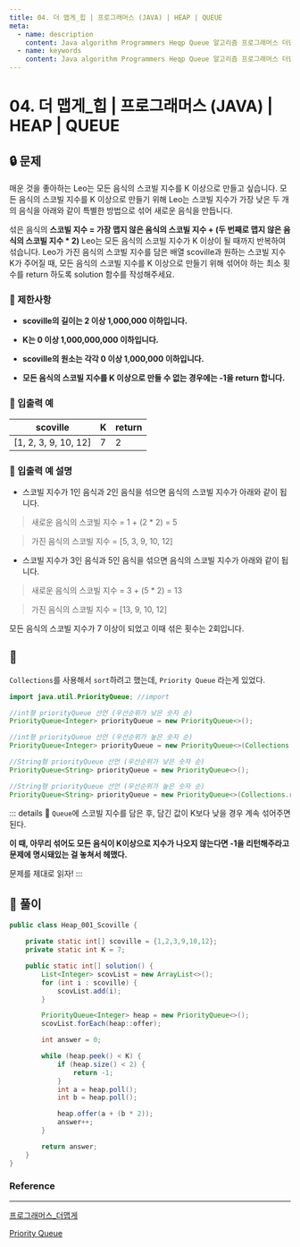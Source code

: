 ```yaml
---
title: 04. 더 맵게_힙 | 프로그래머스 (JAVA) | HEAP | QUEUE
meta:
  - name: description
    content: Java algorithm Programmers Heqp Queue 알고리즘 프로그래머스 더맵게 힙 큐
  - name: keywords
    content: Java algorithm Programmers Heqp Queue 알고리즘 프로그래머스 더맵게 힙 큐
---
```


# 04. 더 맵게_힙 | 프로그래머스 (JAVA) | HEAP | QUEUE

## 🔒 문제

매운 것을 좋아하는 Leo는 모든 음식의 스코빌 지수를 K 이상으로 만들고 싶습니다. 모든 음식의 스코빌 지수를 K 이상으로 만들기 위해 Leo는 스코빌 지수가 가장 낮은 두 개의 음식을 아래와 같이 특별한 방법으로 섞어 새로운 음식을 만듭니다.

섞은 음식의 **스코빌 지수 = 가장 맵지 않은 음식의 스코빌 지수 + (두 번째로 맵지 않은 음식의 스코빌 지수 * 2)**
Leo는 모든 음식의 스코빌 지수가 K 이상이 될 때까지 반복하여 섞습니다.
Leo가 가진 음식의 스코빌 지수를 담은 배열 scoville과 원하는 스코빌 지수 K가 주어질 때, 모든 음식의 스코빌 지수를 K 이상으로 만들기 위해 섞어야 하는 최소 횟수를 return 하도록 solution 함수를 작성해주세요.

### **📢 제한사항**

* **scoville의 길이는 2 이상 1,000,000 이하입니다.**

* **K는 0 이상 1,000,000,000 이하입니다.**

* **scoville의 원소는 각각 0 이상 1,000,000 이하입니다.**

* **모든 음식의 스코빌 지수를 K 이상으로 만들 수 없는 경우에는 -1을 return 합니다.**

### **📢 입출력 예**

| scoville	| K | return |
| --- | --- | --- |
| [1, 2, 3, 9, 10, 12]	| 7 | 2 |

### **📢 입출력 예 설명**

* 스코빌 지수가 1인 음식과 2인 음식을 섞으면 음식의 스코빌 지수가 아래와 같이 됩니다.

> 새로운 음식의 스코빌 지수 = 1 + (2 * 2) = 5

> 가진 음식의 스코빌 지수 = [5, 3, 9, 10, 12]
* 스코빌 지수가 3인 음식과 5인 음식을 섞으면 음식의 스코빌 지수가 아래와 같이 됩니다.

> 새로운 음식의 스코빌 지수 = 3 + (5 * 2) = 13 

> 가진 음식의 스코빌 지수 = [13, 9, 10, 12]

모든 음식의 스코빌 지수가 7 이상이 되었고 이때 섞은 횟수는 2회입니다.

## 🔐

`Collections`를 사용해서 `sort`하려고 했는데, `Priority Queue` 라는게 있었다.

```java
import java.util.PriorityQueue; //import

//int형 priorityQueue 선언 (우선순위가 낮은 숫자 순)
PriorityQueue<Integer> priorityQueue = new PriorityQueue<>();

//int형 priorityQueue 선언 (우선순위가 높은 숫자 순)
PriorityQueue<Integer> priorityQueue = new PriorityQueue<>(Collections.reverseOrder());

//String형 priorityQueue 선언 (우선순위가 낮은 숫자 순)
PriorityQueue<String> priorityQueue = new PriorityQueue<>(); 

//String형 priorityQueue 선언 (우선순위가 높은 숫자 순)
PriorityQueue<String> priorityQueue = new PriorityQueue<>(Collections.reverseOrder());
```

::: details 💎
`Queue`에 스코빌 지수를 담은 후, 담긴 값이 K보다 낮을 경우 계속 섞어주면 된다. 

**이 때, 아무리 섞어도 모든 음식이 K이상으로 지수가 나오지 않는다면 -1을 리턴해주라고 문제에 명시돼있는 걸 놓쳐서 헤맸다.**

문제를 제대로 읽자!
:::

## 🔑 풀이

```java
public class Heap_001_Scoville {

    private static int[] scoville = {1,2,3,9,10,12};
    private static int K = 7;

    public static int[] solution() {
        List<Integer> scovList = new ArrayList<>();
        for (int i : scoville) {
            scovList.add(i);
        }

        PriorityQueue<Integer> heap = new PriorityQueue<>();
        scovList.forEach(heap::offer);

        int answer = 0;

        while (heap.peek() < K) {
            if (heap.size() < 2) {
                return -1;
            }
            int a = heap.poll();
            int b = heap.poll();

            heap.offer(a + (b * 2));
            answer++;
        }

        return answer;
    }
}
```

### Reference

---

[프로그래머스_더맵게](https://programmers.co.kr/learn/courses/30/lessons/42626?language=java)

[Priority Queue](https://coding-factory.tistory.com/603)
